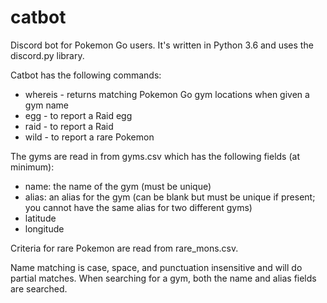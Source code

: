 # catbot
Discord bot for Pokemon Go users. It's written in Python 3.6 and uses the discord.py library.

Catbot has the following commands:

- whereis - returns matching Pokemon Go gym locations when given a gym name
- egg - to report a Raid egg
- raid - to report a Raid
- wild - to report a rare Pokemon 

The gyms are read in from gyms.csv which has the following fields (at minimum):
- name: the name of the gym (must be unique)
- alias: an alias for the gym (can be blank but must be unique if present; you cannot have the same alias for two different gyms)
- latitude
- longitude

Criteria for rare Pokemon are read from rare_mons.csv.

Name matching is case, space, and punctuation insensitive and will do partial matches. When searching for a gym, both the name and alias fields are searched.
